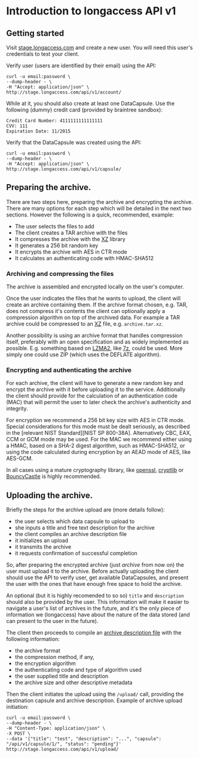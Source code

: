 # Introduction to longaccess API v1

## Getting started

Visit [stage.longaccess.com](http://stage.longaccess.com/) and create a new user. You will need this user's credentials to test your client. 

Verify user (users are identified by their email) using the API:

    curl -u email:password \
    --dump-header - \
    -H "Accept: application/json" \
    http://stage.longaccess.com/api/v1/account/

While at it, you should also create at least one DataCapsule. Use the following (dummy) credit card (provided by braintree sandbox):

    Credit Card Number: 4111111111111111
    CVV: 111 
    Expiration Date: 11/2015

Verify that the DataCapsule was created using the API:

    curl -u email:password \
    --dump-header - \
    -H "Accept: application/json" \
    http://stage.longaccess.com/api/v1/capsule/
   
## Preparing the archive.

There are two steps here, preparing the archive and encrypting the archive. There are many options for each step which will be detailed in the next two sections. However the following is a quick, recommended, example:

* The user selects the files to add
* The client creates a TAR archive with the files
* It compresses the archive with the [XZ][] library
* It generates a 256 bit random key 
* It encrypts the archive with AES in CTR mode
* It calculates an authenticating code with HMAC-SHA512

### Archiving and compressing the files
The archive is assembled and encrypted locally on the user's computer. 

Once the user indicates the files that he wants to upload, the client will create an archive containing them. If the archive format chosen, e.g. TAR, does not compress it's contents the client can optionally apply a compression algorithm on top of the archived data. For example a TAR archive could be compressed to an [XZ][] file, e.g. `archive.tar.xz`.

Another possibility is using an archive format that handles compression itself, preferably with an open specification and as widely implemented as possible. E.g. something based on [LZMA2][], like [7z][], could be used. More simply one could use ZIP (which uses the DEFLATE algorithm).

### Encrypting and authenticating the archive

For each archive, the client will have to generate a new random key and encrypt the archive with it before uploading it to the service. Additionally the client should provide for the calculation of an authentication code (MAC) that will permit the user to later check the archive's authenticity and integrity.

For encryption we recommend a 256 bit key size with AES in CTR mode. Special considerations for this mode must be dealt seriously, as described in the [relevant NIST Standard][NIST SP 800-38A]. Alternatively CBC, EAX, CCM or GCM mode may be used. For the MAC we recommend either using a HMAC, based on a SHA-2 digest algorithm, such as HMAC-SHA512, or using the code calculated during encryption by an AEAD mode of AES, like AES-GCM. 
 
In all cases using a mature cryptography library, like [openssl][], [cryptlib][] or [BouncyCastle][] is highly recommended.

 [LZMA2]: https://en.wikipedia.org/wiki/Lempel%E2%80%93Ziv%E2%80%93Markov_chain_algorithm#LZMA2_format
 [7z]: http://7-zip.org/7z.html
 [XZ]: http://tukaani.org/xz/format.html
 [openssl]: https://www.openssl.org/
 [BouncyCastle]: http://bouncycastle.org/
 [cryptlib]: http://www.cs.auckland.ac.nz/~pgut001/cryptlib/
 [ADF]: adf.md 

## Uploading the archive.

Briefly the steps for the archive upload are (more details follow):

* the user selects which data capsule to upload to
* she inputs a title and free text description for the archive
* the client compiles an archive description file
* it initializes an upload 
* it transmits the archive
* it requests confirmation of successful completion

So, after preparing the encrypted archive (just *archive* from now on) the user must upload it to the archive. Before actually uploading the client should use the API to verify user, get available DataCapsules, and present the user with the ones that have enough free space to hold the archive.

An optional (but it is highly recomended to so so) `title` and `description` should also be provided by the user. This information will make it easier to navigate a user's list of archives in the future, and it's the only piece of information we (longaccess) have about the nature of the data stored (and can present to the user in the future).

The client then proceeds to compile an [archive description file][ADF] with the following information:
- the archive format
- the compression method, if any,
- the encryption algorithm
- the authenticating code and type of algorithm used
- the user supplied title and description
- the archive size and other descriptive metadata

Then the client initiates the upload using the `/upload/` call, providing the destination capsule and archive description. Example of archive upload initiation:
    
    curl -u email:password \
    --dump-header - \
    -H "Content-Type: application/json" \
    -X POST \
    --data '{"title": "test", "description": "...", "capsule": "/api/v1/capsule/1/", "status": "pending"}' http://stage.longaccess.com/api/v1/upload/

